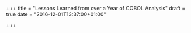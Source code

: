 +++
title = "Lessons Learned from over a Year of COBOL Analysis"
draft = true
date = "2016-12-01T13:37:00+01:00"

+++

